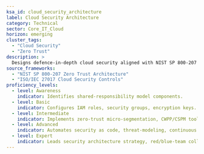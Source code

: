 ```yaml
---
ksa_id: cloud_security_architecture
label: Cloud Security Architecture
category: Technical
sector: Core_IT_Cloud
horizon: emerging
cluster_tags:
  - "Cloud Security"
  - "Zero Trust"
description: >
  Designs defence-in-depth cloud security aligned with NIST SP 800-207 Zero-Trust principles; integrates IAM, WAF, SIEM/SOAR, and CSPM across multi-cloud estates.
source_frameworks:
  - "NIST SP 800-207 Zero Trust Architecture"
  - "ISO/IEC 27017 Cloud Security Controls"
proficiency_levels:
  - level: Awareness
    indicator: Identifies shared-responsibility model components.
  - level: Basic
    indicator: Configures IAM roles, security groups, encryption keys.
  - level: Intermediate
    indicator: Implements zero-trust micro-segmentation, CWPP/CSPM tools.
  - level: Advanced
    indicator: Automates security as code, threat-modeling, continuous compliance.
  - level: Expert
    indicator: Leads security architecture strategy, red/blue-team collaboration.
---
```

